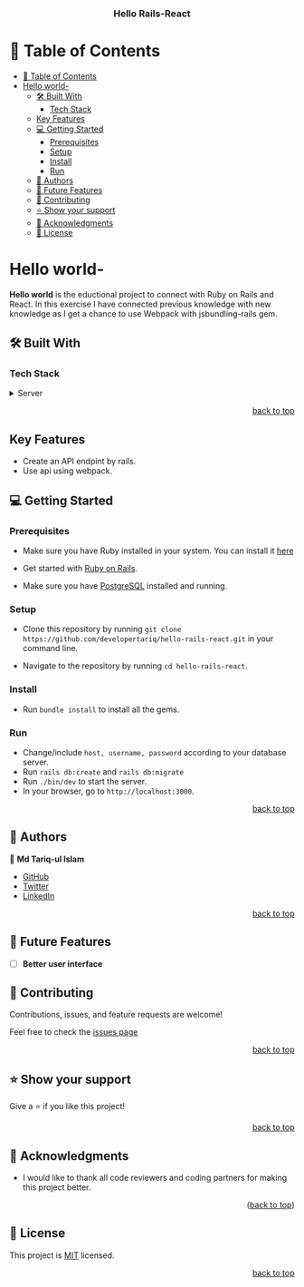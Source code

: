 <a name="readme-top"></a>

<div align="center">
  <h3><b>Hello Rails-React</b></h3>
</div>

<!-- TABLE OF CONTENTS -->

# 📗 Table of Contents

- [📗 Table of Contents](#-table-of-contents)
- [Hello world- ](#hello-world--)
  - [🛠 Built With ](#-built-with-)
    - [Tech Stack ](#tech-stack-)
  - [Key Features ](#key-features-)
  - [💻 Getting Started ](#-getting-started-)
    - [Prerequisites](#prerequisites)
    - [Setup](#setup)
    - [Install](#install)
    - [Run](#run)
  - [👥 Authors ](#-authors-)
  - [🔭 Future Features ](#-future-features-)
  - [🤝 Contributing ](#-contributing-)
  - [⭐️ Show your support ](#️-show-your-support-)
  - [🙏 Acknowledgments ](#-acknowledgments-)
  - [📝 License ](#-license-)

<!-- PROJECT DESCRIPTION -->

# Hello world- <a name="about-project"></a>

**Hello world** is the eductional project to connect with Ruby on Rails and React. In this exercise I have connected previous knowledge with new knowledge as I get a chance to use Webpack with jsbundling-rails gem.

## 🛠 Built With <a name="built-with"></a>

### Tech Stack <a name="tech-stack"></a>

<details>
  <summary>Server</summary>
  <ul>
    <li><a href="https://www.ruby-lang.org/en/">Ruby</a></li>
    <li><a href="https://rubyonrails.org/">Ruby on Rails</a></li>
    <li><a href="https://www.postgresql.org/">Postgresql</a></li>
  </ul>
  <summary>Client</summary>
    <li><a href="#">Webpack</a><li>
    <li><a href="#">Bootstrap</a><li>
</details>

<p align="right"><a href="#readme-top">back to top</a></p>

<!-- Key Features -->
## Key Features <a name="key-features"></a>

- Create an API endpint by rails.
- Use api using webpack.

<!-- GETTING STARTED -->

## 💻 Getting Started <a name="getting-started"></a>
### Prerequisites

  * Make sure you have Ruby installed in your system. You can install it [here](https://www.ruby-lang.org/en/documentation/installation/)

  * Get started with [Ruby on Rails](https://guides.rubyonrails.org/getting_started.html).

  * Make sure you have [PostgreSQL](https://www.postgresql.org/) installed and running.

### Setup

  * Clone this repository by running `git clone https://github.com/developertariq/hello-rails-react.git` in your command line.

  * Navigate to the repository by running `cd hello-rails-react`.

### Install

  * Run `bundle install` to install all the gems.

### Run

  *  Change/include `host, username, password` according to your database server.
  *  Run `rails db:create` and `rails db:migrate`
  *  Run `./bin/dev` to start the server.
  *  In your browser, go to `http://localhost:3000`.


<p align="right"><a href="#readme-top">back to top</a></p>

<!-- AUTHORS -->

## 👥 Authors <a name="authors"></a>

👤 **Md Tariq-ul Islam**

- [GitHub](https://github.com/developertariq)
- [Twitter](https://twitter.com/developer_tariq)
- [LinkedIn](https://www.linkedin.com/in/developer-tariq//)

<p align="right"><a href="#readme-top">back to top</a></p>

<!-- FUTURE FEATURES -->

## 🔭 Future Features <a name="future-features"></a>

- [ ] **Better user interface**


<!-- CONTRIBUTING -->

## 🤝 Contributing <a name="contributing"></a>

Contributions, issues, and feature requests are welcome!

Feel free to check the [issues page](https://github.com/developertariq/hello-rails-react/issues)

<p align="right"><a href="#readme-top">back to top</a></p>

<!-- SUPPORT -->

## ⭐️ Show your support <a name="support"></a>

Give a ⭐️ if you like this project!

<p align="right"><a href="#readme-top">back to top</a></p>

## 🙏 Acknowledgments <a name="acknowledgements"></a>

- I would like to thank all code reviewers and coding partners for making this project better.
  
<p align="right">(<a href="#readme-top">back to top</a>)</p>
<!-- LICENSE -->

## 📝 License <a name="license"></a>

This project is [MIT](./LICENSE) licensed.

<p align="right"><a href="#readme-top">back to top</a></p>
